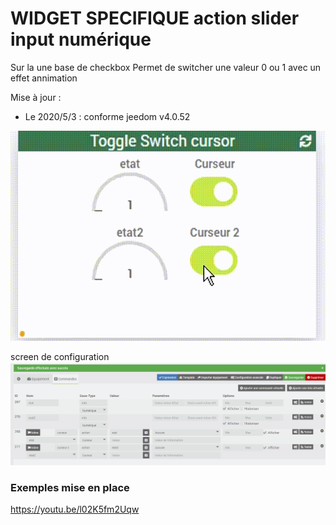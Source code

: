 # WIDGET SPECIFIQUE action slider input numérique

Sur la une base de checkbox
Permet de switcher une valeur 0 ou 1
avec un effet annimation

Mise à jour :
- Le 2020/5/3 : conforme jeedom v4.0.52

<img src="doc/action_input_chec.gif"/>

screen de configuration
<img src="doc/image.png"/>

### Exemples mise en place

https://youtu.be/l02K5fm2Uqw

